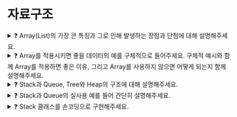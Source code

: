 # 자료구조   

<details>
<summary>❓ Array(List)의 가장 큰 특징과 그로 인해 발생하는 장점과 단점에 대해 설명해주세요.</summary>
<div markdown="1">

Array의 가장 큰 특징은 순차적으로 데이터를 저장한다는 점입니다.

데이터에 순서가 있기 때문에 0부터 시작하는 index가 존재하며, index를 사용해 특정 요소를 찾고 조작이 가능하다는 것이 Array의 장점입니다.

순차적으로 존재하는 데이터의 중간에 요소가 삽입되거나 삭제되는 경우 그 뒤의 모든 요소들을 한 칸씩 뒤로 밀거나 당겨줘야 하는 단점도 있습니다.

이러한 이유로 Array는 정보가 자주 삭제되거나 추가되는 데이터를 담기에는 적절치 않습니다.

</div>
</details>

<details>
<summary>❓ Array를 적용시키면 좋을 데이터의 예를 구체적으로 들어주세요. 구체적 예시와 함께 Array를 적용하면 좋은 이유, 그리고 Array를 사용하지 않으면 어떻게 되는지 함께 설명해주세요.</summary>
<div markdown="1">

Ex) 주식 차트가 있다.

주식 차트에 대한 데이터는 요소가 중간에 새롭게 추가되거나 삭제되는 정보가 아니며, 날짜 별로 주식 가격이 차례대로 저장되어야 하는 데이터입니다. 

즉, 순서가 굉장히 중요한 데이터이므로 Array 같이 순서를 보장해주는 자료구조를 사용하는 것이 좋습니다. 

Array를 사용하지 않고 순서가 없는 자료 구조를 사용하는 경우에는 날짜 별 주식 가격을 확인하기 어려우며 매번 전체 자료를 읽어 들이고 비교해야 하는 번거로움이 발생합니다.

</div>
</details>

<details>
<summary>❓ Stack과 Queue, Tree와 Heap의 구조에 대해 설명해주세요.</summary>
<div markdown="1">

Stack과 Queue는 선형 자료구조의 일종이며, Array와 LinkedList로 구현할 수 있습니다.

Stack은 후입선출(LIFO)방식 즉, 나중에 들어간 원소가 먼저 나오는 구조이고

Queue는 선입선출(FIFO)방식 즉, 먼저 들어간 원소가 먼저 나오는 구조를 갖습니다.

Tree는 스택과 큐와 같은 선형 구조가 아닌 비선형 자료구조이며, 계층적 관계를 표현하기에 적합합니다. 

Heap은 최댓값 또는 최솟값을 찾아내는 연산을 쉽게 하기 위해 고안된 구조로,

각 노드의 키 값이 자식의 키값보다 작지 않거나(최대힙) 그 자식의 키값보다 크지 않은 (최소힙) 완전이진트리 입니다.

</div>
</details>

<details>
<summary>❓ Stack과 Queue의 실사용 예를 들어 간단히 설명해주세요.</summary>
<div markdown="1">

**Stack** - **자바의 Stack 메모리 영역**

지역변수와 매개변수 데이터 값이 저장되는 공간이며, 메소드 호출 시 메모리에 할당되고 종료되면 메모리가 해제되며, LIFO(Last In First Out) 구조를 가집니다. 

**Queue - OS의 스케쥴러**

자원의 할당과 회수를 하는 스케쥴러 역할을 큐가 할 수 있습니다.

메모리에 적재된 다수의 프로세스 중 어떤 프로세스에게 자원을 할당할 것인가 그 순서를 결정하는 것이 자원의 효율적인 사용에 있고,

가장 단순한 형태의 스케쥴링 정책이 선입선처리(First Come First Served) 즉, 큐라고 볼 수 있습니다.

</div>
</details>

<details>
<summary>❓ Stack 클래스를 손코딩으로 구현해주세요.</summary>
<div markdown="1">

```java
public class Stack {
	private static int MAX_STACK_SIZE = 10;
	private int top;
	private int[] data = new int[MAX_STACK_SIZE];

	public Stack() {
		top = -1;
	}

	public void push(int data_) throws Exception {
		if(isFull()) {
			throw new Exception("스택이 가득 찼습니다.");
		}
		data[++top] = data_;
	}

	public int pop() throws Exception {
		if(isEmpty()) {
			throw new Exception("스택이 비었습니다.");
		}
		return data[top--];
	}

	public int peek() throws Exception {
		if(isEmpty()) {
			throw new Exception("스택이 비었습니다.");
		}
		return data[top];
	}

	public boolean isEmpty() {
		return top == -1;
	}

	public boolean isFull() {
		return top == MAX_STACK_SIZE -1;
	}

	public int size() {
		return top+1;
	}

}
```

</div>
</details>
